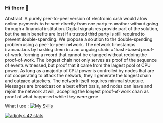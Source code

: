 ### Hi there 👋

Abstract. A purely peer-to-peer version of electronic cash would allow online payments to be sent directly from one party to another without going through a financial institution. Digital signatures provide part of the solution, but the main benefits are lost if a trusted third party is still required to prevent double-spending. We propose a solution to the double-spending problem using a peer-to-peer network. The network timestamps transactions by hashing them into an ongoing chain of hash-based proof-of-work, forming a record that cannot be changed without redoing the proof-of-work. The longest chain not only serves as proof of the sequence of events witnessed, but proof that it came from the largest pool of CPU power. As long as a majority of CPU power is controlled by nodes that are not cooperating to attack the network, they'll generate the longest chain and outpace attackers. The network itself requires minimal structure. Messages are broadcast on a best effort basis, and nodes can leave and rejoin the network at will, accepting the longest proof-of-work chain as proof of what happened while they were gone.

What i use :
[![My Skills](https://skillicons.dev/icons?i=c,java,py,neovim,vscodium,notion,obsidian,latex,nix,linux,windows,docker)](https://skillicons.dev)

[![adjoly's 42 stats](https://badge42.coday.fr/api/v2/clqhm6nqi075101p4m0ebhb7p/stats?cursusId=21&coalitionId=219)](https://github.com/Coday-meric/badge42)
